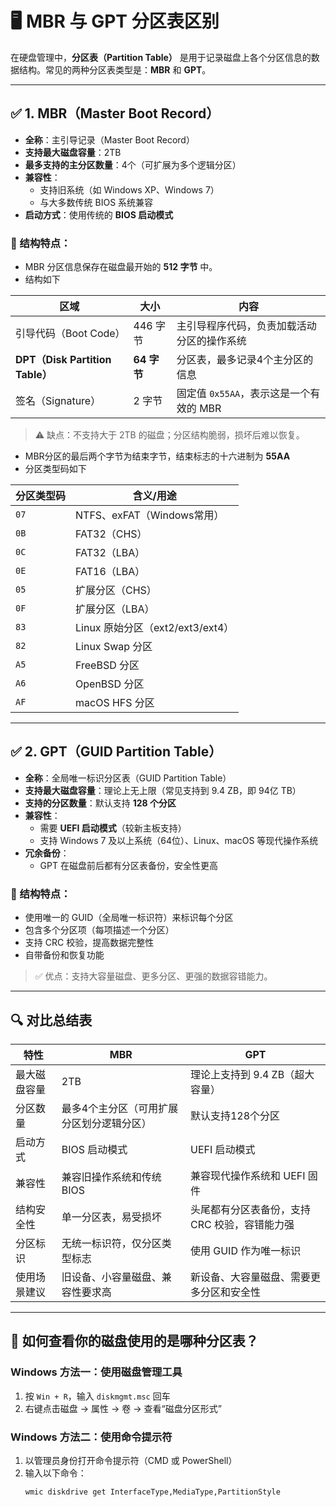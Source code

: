 # 🖥️ MBR 与 GPT 分区表区别

在硬盘管理中，**分区表（Partition Table）** 是用于记录磁盘上各个分区信息的数据结构。常见的两种分区表类型是：**MBR** 和 **GPT**。

---

## ✅ 1. MBR（Master Boot Record）

- **全称**：主引导记录（Master Boot Record）
- **支持最大磁盘容量**：2TB
- **最多支持的主分区数量**：4个（可扩展为多个逻辑分区）
- **兼容性**：
  - 支持旧系统（如 Windows XP、Windows 7）
  - 与大多数传统 BIOS 系统兼容
- **启动方式**：使用传统的 **BIOS 启动模式**

### 📌 结构特点：

- MBR 分区信息保存在磁盘最开始的 **512 字节** 中。
- 结构如下

| 区域                            | 大小        | 内容                         |
| ----------------------------- | --------- | -------------------------- |
| 引导代码（Boot Code）               | 446 字节    | 主引导程序代码，负责加载活动分区的操作系统      |
| **DPT（Disk Partition Table）** | **64 字节** | 分区表，最多记录4个主分区的信息           |
| 签名（Signature）                 | 2 字节      | 固定值 `0x55AA`，表示这是一个有效的 MBR |
> ⚠️ 缺点：不支持大于 2TB 的磁盘；分区结构脆弱，损坏后难以恢复。
- MBR分区的最后两个字节为结束字节，结束标志的十六进制为 **55AA**
- 分区类型码如下

| 分区类型码 | 含义/用途                      |
|------------|-------------------------------|
| `07`       | NTFS、exFAT（Windows常用）     |
| `0B`       | FAT32（CHS）                  |
| `0C`       | FAT32（LBA）                  |
| `0E`       | FAT16（LBA）                  |
| `05`       | 扩展分区（CHS）               |
| `0F`       | 扩展分区（LBA）               |
| `83`       | Linux 原始分区（ext2/ext3/ext4）|
| `82`       | Linux Swap 分区                |
| `A5`       | FreeBSD 分区                   |
| `A6`       | OpenBSD 分区                   |
| `AF`       | macOS HFS 分区                 |

---

## ✅ 2. GPT（GUID Partition Table）

- **全称**：全局唯一标识分区表（GUID Partition Table）
- **支持最大磁盘容量**：理论上无上限（常见支持到 9.4 ZB，即 94亿 TB）
- **支持的分区数量**：默认支持 **128 个分区**
- **兼容性**：
  - 需要 **UEFI 启动模式**（较新主板支持）
  - 支持 Windows 7 及以上系统（64位）、Linux、macOS 等现代操作系统
- **冗余备份**：
  - GPT 在磁盘前后都有分区表备份，安全性更高

### 📌 结构特点：

- 使用唯一的 GUID（全局唯一标识符）来标识每个分区
- 包含多个分区项（每项描述一个分区）
- 支持 CRC 校验，提高数据完整性
- 自带备份和恢复功能

> ✅ 优点：支持大容量磁盘、更多分区、更强的数据容错能力。

---

## 🔍 对比总结表

| 特性           | MBR                          | GPT                                   |
|----------------|------------------------------|-------------------------------------|
| 最大磁盘容量    | 2TB                          | 理论上支持到 9.4 ZB（超大容量）          |
| 分区数量       | 最多4个主分区（可用扩展分区划分逻辑分区） | 默认支持128个分区                          |
| 启动方式       | BIOS 启动模式                | UEFI 启动模式                        |
| 兼容性         | 兼容旧操作系统和传统 BIOS       | 兼容现代操作系统和 UEFI 固件             |
| 结构安全性     | 单一分区表，易受损坏           | 头尾都有分区表备份，支持 CRC 校验，容错能力强 |
| 分区标识       | 无统一标识符，仅分区类型标志     | 使用 GUID 作为唯一标识                    |
| 使用场景建议   | 旧设备、小容量磁盘、兼容性要求高 | 新设备、大容量磁盘、需要更多分区和安全性   |

---

## 🧪 如何查看你的磁盘使用的是哪种分区表？

### Windows 方法一：使用磁盘管理工具

1. 按 `Win + R`，输入 `diskmgmt.msc` 回车
2. 右键点击磁盘 → 属性 → 卷 → 查看“磁盘分区形式”

### Windows 方法二：使用命令提示符

1. 以管理员身份打开命令提示符（CMD 或 PowerShell）
2. 输入以下命令：
   ```bash
   wmic diskdrive get InterfaceType,MediaType,PartitionStyle